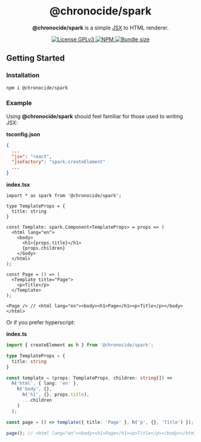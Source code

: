 <div align="center">
  <h1>@chronocide/spark</h1>
  <p><b>@chronocide/spark</b> is a simple <a href="https://en.wikipedia.org/wiki/JSX_(JavaScript)">JSX</a> to HTML renderer.</p>
</div>

<div align="center">
  <a href="/LICENSE">
    <img alt="License GPLv3" src="https://img.shields.io/badge/license-GPLv3-blue.svg" />
  </a>
  <a href="https://www.npmjs.com/package/@chronocide/spark">
    <img alt="NPM" src="https://img.shields.io/npm/v/@chronocide/spark?label=npm">
  </a>
  <a href="https://bundlephobia.com/result?p=@chronocide/spark@latest">
    <img alt="Bundle size" src="https://img.shields.io/bundlephobia/minzip/@chronocide/spark@latest.svg">
  </a>
</div>

## Getting Started

### Installation

```sh
npm i @chronocide/spark
```

### Example

Using **@chronocide/spark** should feel familiar for those used to writing JSX:

**tsconfig.json**

```JSON
{
  ...
  "jsx": "react",
  "jsxFactory": "spark.createElement"
  ...
}
```

**index.tsx**

```TSX
import * as spark from '@chronocide/spark';

type TemplateProps = {
  title: string
}

const Template: spark.Component<TemplateProps> = props => (
  <html lang="en">
    <body>
      <h1>{props.title}</h1>
      {props.children}
    </body>
  </html>
);

const Page = () => (
  <Template title="Page">
    <p>Title</p>
  </Template>
);

<Page /> // <html lang="en"><body><h1>Page</h1><p>Title</p></body></html>
```

Or if you prefer hyperscript:

**index.ts**

```ts
import { createElement as h } from '@chronocide/spark';

type TemplateProps = {
  title: string
}

const template = (props: TemplateProps, children: string[]) =>
  h('html', { lang: 'en' },
    h('body', {},
      h('h1', {}, props.title),
      ...children
    )
  );

const page = () => template({ title: 'Page' }, h('p', {}, 'Title') });

page(); // <html lang="en"><body><h1>Page</h1><p>Title</p></body></html>
```
